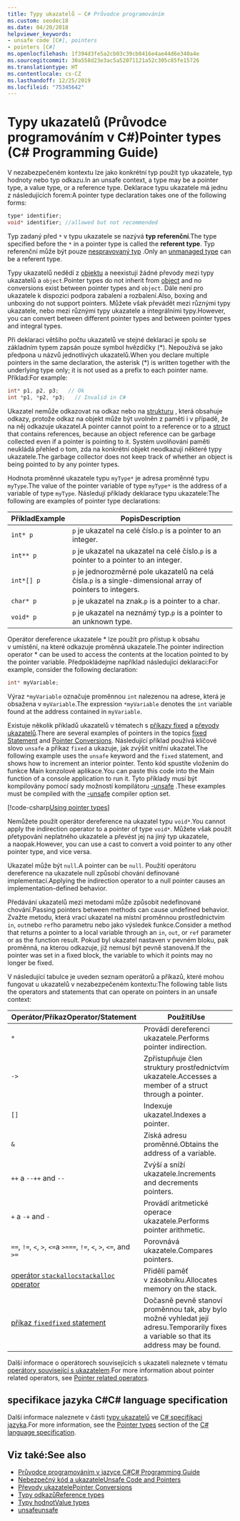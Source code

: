 ```yaml
---
title: Typy ukazatelů – C# Průvodce programováním
ms.custom: seodec18
ms.date: 04/20/2018
helpviewer_keywords:
- unsafe code [C#], pointers
- pointers [C#]
ms.openlocfilehash: 1f394d3fe5a2cb03c39cb0416e4ae44d6e340a4e
ms.sourcegitcommit: 30a558d23e3ac5a52071121a52c305c85fe15726
ms.translationtype: HT
ms.contentlocale: cs-CZ
ms.lasthandoff: 12/25/2019
ms.locfileid: "75345642"
---
```

# <a name="pointer-types-c-programming-guide"></a><span data-ttu-id="b6e48-102">Typy ukazatelů (Průvodce programováním v C#)</span><span class="sxs-lookup"><span data-stu-id="b6e48-102">Pointer types (C# Programming Guide)</span></span>

<span data-ttu-id="b6e48-103">V nezabezpečeném kontextu lze jako konkrétní typ použít typ ukazatele, typ hodnoty nebo typ odkazu.</span><span class="sxs-lookup"><span data-stu-id="b6e48-103">In an unsafe context, a type may be a pointer type, a value type, or a reference type.</span></span> <span data-ttu-id="b6e48-104">Deklarace typu ukazatele má jednu z následujících forem:</span><span class="sxs-lookup"><span data-stu-id="b6e48-104">A pointer type declaration takes one of the following forms:</span></span>

``` csharp
type* identifier;
void* identifier; //allowed but not recommended
```

<span data-ttu-id="b6e48-105">Typ zadaný před `*` v typu ukazatele se nazývá **typ referenční**.</span><span class="sxs-lookup"><span data-stu-id="b6e48-105">The type specified before the `*` in a pointer type is called the **referent type**.</span></span> <span data-ttu-id="b6e48-106">Typ referenční může být pouze [nespravovaný typ](../../language-reference/builtin-types/unmanaged-types.md) .</span><span class="sxs-lookup"><span data-stu-id="b6e48-106">Only an [unmanaged type](../../language-reference/builtin-types/unmanaged-types.md) can be a referent type.</span></span>

<span data-ttu-id="b6e48-107">Typy ukazatelů nedědí z [objektu](../../language-reference/builtin-types/reference-types.md) a neexistují žádné převody mezi typy ukazatelů a `object`.</span><span class="sxs-lookup"><span data-stu-id="b6e48-107">Pointer types do not inherit from [object](../../language-reference/builtin-types/reference-types.md) and no conversions exist between pointer types and `object`.</span></span> <span data-ttu-id="b6e48-108">Dále není pro ukazatele k dispozici podpora zabalení a rozbalení.</span><span class="sxs-lookup"><span data-stu-id="b6e48-108">Also, boxing and unboxing do not support pointers.</span></span> <span data-ttu-id="b6e48-109">Můžete však převádět mezi různými typy ukazatele, nebo mezi různými typy ukazatele a integrálními typy.</span><span class="sxs-lookup"><span data-stu-id="b6e48-109">However, you can convert between different pointer types and between pointer types and integral types.</span></span>

<span data-ttu-id="b6e48-110">Při deklaraci většího počtu ukazatelů ve stejné deklaraci je spolu se základním typem zapsán pouze symbol hvězdičky (\*). Nepoužívá se jako předpona u názvů jednotlivých ukazatelů.</span><span class="sxs-lookup"><span data-stu-id="b6e48-110">When you declare multiple pointers in the same declaration, the asterisk (\*) is written together with the underlying type only; it is not used as a prefix to each pointer name.</span></span> <span data-ttu-id="b6e48-111">Příklad:</span><span class="sxs-lookup"><span data-stu-id="b6e48-111">For example:</span></span>

```csharp
int* p1, p2, p3;   // Ok
int *p1, *p2, *p3;   // Invalid in C#
```

<span data-ttu-id="b6e48-112">Ukazatel nemůže odkazovat na odkaz nebo na [strukturu](../../language-reference/keywords/struct.md) , která obsahuje odkazy, protože odkaz na objekt může být uvolněn z paměti i v případě, že na něj odkazuje ukazatel.</span><span class="sxs-lookup"><span data-stu-id="b6e48-112">A pointer cannot point to a reference or to a [struct](../../language-reference/keywords/struct.md) that contains references, because an object reference can be garbage collected even if a pointer is pointing to it.</span></span> <span data-ttu-id="b6e48-113">Systém uvolňování paměti neukládá přehled o tom, zda na konkrétní objekt neodkazují některé typy ukazatele.</span><span class="sxs-lookup"><span data-stu-id="b6e48-113">The garbage collector does not keep track of whether an object is being pointed to by any pointer types.</span></span>

<span data-ttu-id="b6e48-114">Hodnota proměnné ukazatele typu `myType*` je adresa proměnné typu `myType`.</span><span class="sxs-lookup"><span data-stu-id="b6e48-114">The value of the pointer variable of type `myType*` is the address of a variable of type `myType`.</span></span> <span data-ttu-id="b6e48-115">Následují příklady deklarace typu ukazatele:</span><span class="sxs-lookup"><span data-stu-id="b6e48-115">The following are examples of pointer type declarations:</span></span>

|<span data-ttu-id="b6e48-116">Příklad</span><span class="sxs-lookup"><span data-stu-id="b6e48-116">Example</span></span>|<span data-ttu-id="b6e48-117">Popis</span><span class="sxs-lookup"><span data-stu-id="b6e48-117">Description</span></span>|
|-------------|-----------------|
|`int* p`|<span data-ttu-id="b6e48-118">`p` je ukazatel na celé číslo.</span><span class="sxs-lookup"><span data-stu-id="b6e48-118">`p` is a pointer to an integer.</span></span>|
|`int** p`|<span data-ttu-id="b6e48-119">`p` je ukazatel na ukazatel na celé číslo.</span><span class="sxs-lookup"><span data-stu-id="b6e48-119">`p` is a pointer to a pointer to an integer.</span></span>|
|`int*[] p`|<span data-ttu-id="b6e48-120">`p` je jednorozměrné pole ukazatelů na celá čísla.</span><span class="sxs-lookup"><span data-stu-id="b6e48-120">`p` is a single-dimensional array of pointers to integers.</span></span>|
|`char* p`|<span data-ttu-id="b6e48-121">`p` je ukazatel na znak.</span><span class="sxs-lookup"><span data-stu-id="b6e48-121">`p` is a pointer to a char.</span></span>|
|`void* p`|<span data-ttu-id="b6e48-122">`p` je ukazatel na neznámý typ.</span><span class="sxs-lookup"><span data-stu-id="b6e48-122">`p` is a pointer to an unknown type.</span></span>|

<span data-ttu-id="b6e48-123">Operátor dereference ukazatele \* lze použít pro přístup k obsahu v umístění, na které odkazuje proměnná ukazatele.</span><span class="sxs-lookup"><span data-stu-id="b6e48-123">The pointer indirection operator \* can be used to access the contents at the location pointed to by the pointer variable.</span></span> <span data-ttu-id="b6e48-124">Předpokládejme například následující deklaraci:</span><span class="sxs-lookup"><span data-stu-id="b6e48-124">For example, consider the following declaration:</span></span>

```csharp
int* myVariable;
```

<span data-ttu-id="b6e48-125">Výraz `*myVariable` označuje proměnnou `int` nalezenou na adrese, která je obsažena v `myVariable`.</span><span class="sxs-lookup"><span data-stu-id="b6e48-125">The expression `*myVariable` denotes the `int` variable found at the address contained in `myVariable`.</span></span>

<span data-ttu-id="b6e48-126">Existuje několik příkladů ukazatelů v tématech s [příkazy fixed](../../language-reference/keywords/fixed-statement.md) a [převody ukazatelů](./pointer-conversions.md).</span><span class="sxs-lookup"><span data-stu-id="b6e48-126">There are several examples of pointers in the topics [fixed Statement](../../language-reference/keywords/fixed-statement.md) and [Pointer Conversions](./pointer-conversions.md).</span></span> <span data-ttu-id="b6e48-127">Následující příklad používá klíčové slovo `unsafe` a příkaz `fixed` a ukazuje, jak zvýšit vnitřní ukazatel.</span><span class="sxs-lookup"><span data-stu-id="b6e48-127">The following example uses the `unsafe` keyword and the `fixed` statement, and shows how to increment an interior pointer.</span></span>  <span data-ttu-id="b6e48-128">Tento kód spustíte vložením do funkce Main konzolové aplikace.</span><span class="sxs-lookup"><span data-stu-id="b6e48-128">You can paste this code into the Main function of a console application to run it.</span></span> <span data-ttu-id="b6e48-129">Tyto příklady musí být kompilovány pomocí sady možností kompilátoru [-unsafe](../../language-reference/compiler-options/unsafe-compiler-option.md) .</span><span class="sxs-lookup"><span data-stu-id="b6e48-129">These examples must be compiled with the [-unsafe](../../language-reference/compiler-options/unsafe-compiler-option.md) compiler option set.</span></span>

[!code-csharp[Using pointer types](../../../../samples/snippets/csharp/keywords/FixedKeywordExamples.cs#5)]

<span data-ttu-id="b6e48-130">Nemůžete použít operátor dereference na ukazatel typu `void*`.</span><span class="sxs-lookup"><span data-stu-id="b6e48-130">You cannot apply the indirection operator to a pointer of type `void*`.</span></span> <span data-ttu-id="b6e48-131">Můžete však použít přetypování neplatného ukazatele a převést jej na jiný typ ukazatele, a naopak.</span><span class="sxs-lookup"><span data-stu-id="b6e48-131">However, you can use a cast to convert a void pointer to any other pointer type, and vice versa.</span></span>

<span data-ttu-id="b6e48-132">Ukazatel může být `null`.</span><span class="sxs-lookup"><span data-stu-id="b6e48-132">A pointer can be `null`.</span></span> <span data-ttu-id="b6e48-133">Použití operátoru dereference na ukazatele null způsobí chování definované implementací.</span><span class="sxs-lookup"><span data-stu-id="b6e48-133">Applying the indirection operator to a null pointer causes an implementation-defined behavior.</span></span>

<span data-ttu-id="b6e48-134">Předávání ukazatelů mezi metodami může způsobit nedefinované chování.</span><span class="sxs-lookup"><span data-stu-id="b6e48-134">Passing pointers between methods can cause undefined behavior.</span></span> <span data-ttu-id="b6e48-135">Zvažte metodu, která vrací ukazatel na místní proměnnou prostřednictvím `in`, `out`nebo `ref`ho parametru nebo jako výsledek funkce.</span><span class="sxs-lookup"><span data-stu-id="b6e48-135">Consider a method that returns a pointer to a local variable through an `in`, `out`, or `ref` parameter or as the function result.</span></span> <span data-ttu-id="b6e48-136">Pokud byl ukazatel nastaven v pevném bloku, pak proměnná, na kterou odkazuje, již nemusí být pevně stanovená.</span><span class="sxs-lookup"><span data-stu-id="b6e48-136">If the pointer was set in a fixed block, the variable to which it points may no longer be fixed.</span></span>

<span data-ttu-id="b6e48-137">V následující tabulce je uveden seznam operátorů a příkazů, které mohou fungovat u ukazatelů v nezabezpečeném kontextu:</span><span class="sxs-lookup"><span data-stu-id="b6e48-137">The following table lists the operators and statements that can operate on pointers in an unsafe context:</span></span>

|<span data-ttu-id="b6e48-138">Operátor/Příkaz</span><span class="sxs-lookup"><span data-stu-id="b6e48-138">Operator/Statement</span></span>|<span data-ttu-id="b6e48-139">Použití</span><span class="sxs-lookup"><span data-stu-id="b6e48-139">Use</span></span>|
|-------------------------|---------|
|`*`|<span data-ttu-id="b6e48-140">Provádí dereferenci ukazatele.</span><span class="sxs-lookup"><span data-stu-id="b6e48-140">Performs pointer indirection.</span></span>|
|`->`|<span data-ttu-id="b6e48-141">Zpřístupňuje člen struktury prostřednictvím ukazatele.</span><span class="sxs-lookup"><span data-stu-id="b6e48-141">Accesses a member of a struct through a pointer.</span></span>|
|`[]`|<span data-ttu-id="b6e48-142">Indexuje ukazatel.</span><span class="sxs-lookup"><span data-stu-id="b6e48-142">Indexes a pointer.</span></span>|
|`&`|<span data-ttu-id="b6e48-143">Získá adresu proměnné.</span><span class="sxs-lookup"><span data-stu-id="b6e48-143">Obtains the address of a variable.</span></span>|
|<span data-ttu-id="b6e48-144">`++` a `--`</span><span class="sxs-lookup"><span data-stu-id="b6e48-144">`++` and `--`</span></span>|<span data-ttu-id="b6e48-145">Zvýší a sníží ukazatele.</span><span class="sxs-lookup"><span data-stu-id="b6e48-145">Increments and decrements pointers.</span></span>|
|<span data-ttu-id="b6e48-146">`+` a `-`</span><span class="sxs-lookup"><span data-stu-id="b6e48-146">`+` and `-`</span></span>|<span data-ttu-id="b6e48-147">Provádí aritmetické operace ukazatele.</span><span class="sxs-lookup"><span data-stu-id="b6e48-147">Performs pointer arithmetic.</span></span>|
|<span data-ttu-id="b6e48-148">`==`, `!=`, `<`, `>`, `<=`a `>=`</span><span class="sxs-lookup"><span data-stu-id="b6e48-148">`==`, `!=`, `<`, `>`, `<=`, and `>=`</span></span>|<span data-ttu-id="b6e48-149">Porovnává ukazatele.</span><span class="sxs-lookup"><span data-stu-id="b6e48-149">Compares pointers.</span></span>|
|[<span data-ttu-id="b6e48-150">operátor `stackalloc`</span><span class="sxs-lookup"><span data-stu-id="b6e48-150">`stackalloc` operator</span></span>](../../language-reference/operators/stackalloc.md)|<span data-ttu-id="b6e48-151">Přidělí paměť v zásobníku.</span><span class="sxs-lookup"><span data-stu-id="b6e48-151">Allocates memory on the stack.</span></span>|
|[<span data-ttu-id="b6e48-152">příkaz `fixed`</span><span class="sxs-lookup"><span data-stu-id="b6e48-152">`fixed` statement</span></span>](../../language-reference/keywords/fixed-statement.md)|<span data-ttu-id="b6e48-153">Dočasně pevně stanoví proměnnou tak, aby bylo možné vyhledat její adresu.</span><span class="sxs-lookup"><span data-stu-id="b6e48-153">Temporarily fixes a variable so that its address may be found.</span></span>|

<span data-ttu-id="b6e48-154">Další informace o operátorech souvisejících s ukazateli naleznete v tématu [operátory související s ukazatelem](../../language-reference/operators/pointer-related-operators.md).</span><span class="sxs-lookup"><span data-stu-id="b6e48-154">For more information about pointer related operators, see [Pointer related operators](../../language-reference/operators/pointer-related-operators.md).</span></span>

## <a name="c-language-specification"></a><span data-ttu-id="b6e48-155">specifikace jazyka C#</span><span class="sxs-lookup"><span data-stu-id="b6e48-155">C# language specification</span></span>

<span data-ttu-id="b6e48-156">Další informace naleznete v části [typy ukazatelů](~/_csharplang/spec/unsafe-code.md#pointer-types) ve [ C# specifikaci jazyka](~/_csharplang/spec/introduction.md).</span><span class="sxs-lookup"><span data-stu-id="b6e48-156">For more information, see the [Pointer types](~/_csharplang/spec/unsafe-code.md#pointer-types) section of the [C# language specification](~/_csharplang/spec/introduction.md).</span></span>

## <a name="see-also"></a><span data-ttu-id="b6e48-157">Viz také:</span><span class="sxs-lookup"><span data-stu-id="b6e48-157">See also</span></span>

- [<span data-ttu-id="b6e48-158">Průvodce programováním v jazyce C#</span><span class="sxs-lookup"><span data-stu-id="b6e48-158">C# Programming Guide</span></span>](../index.md)
- [<span data-ttu-id="b6e48-159">Nebezpečný kód a ukazatele</span><span class="sxs-lookup"><span data-stu-id="b6e48-159">Unsafe Code and Pointers</span></span>](index.md)
- [<span data-ttu-id="b6e48-160">Převody ukazatele</span><span class="sxs-lookup"><span data-stu-id="b6e48-160">Pointer Conversions</span></span>](pointer-conversions.md)
- [<span data-ttu-id="b6e48-161">Typy odkazů</span><span class="sxs-lookup"><span data-stu-id="b6e48-161">Reference types</span></span>](../../language-reference/keywords/reference-types.md)
- [<span data-ttu-id="b6e48-162">Typy hodnot</span><span class="sxs-lookup"><span data-stu-id="b6e48-162">Value types</span></span>](../../language-reference/keywords/value-types.md)
- [<span data-ttu-id="b6e48-163">unsafe</span><span class="sxs-lookup"><span data-stu-id="b6e48-163">unsafe</span></span>](../../language-reference/keywords/unsafe.md)
